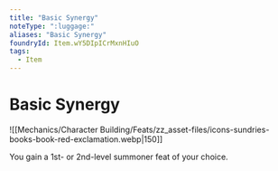 ```yaml
---
title: "Basic Synergy"
noteType: ":luggage:"
aliases: "Basic Synergy"
foundryId: Item.wY5DIpICrMxnHIuO
tags:
  - Item
---
```


# Basic Synergy
![[Mechanics/Character Building/Feats/zz_asset-files/icons-sundries-books-book-red-exclamation.webp|150]]

You gain a 1st- or 2nd-level summoner feat of your choice.
